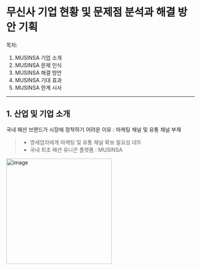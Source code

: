 # 무신사 기업 현황 및 문제점 분석과 해결 방안 기획

목차: 
1. MUSINSA 기업 소개
2. MUSINSA 문제 인식
3. MUSINSA 해결 방안
4. MUSINSA 기대 효과
5. MUSINSA 한계 시사


---

## 1. 산업 및 기업 소개

국내 패션 브랜드가 시장에 정착하기 어려운 이유 : 마케팅 채널 및 유통 채널 부재
> - 영세업자에게 마케팅 및 유통 채널 확보 필요성 대두
> - 국내 최초 패션 유니콘 플랫폼 : MUSINSA

<img width="282" alt="image" src="https://github.com/user-attachments/assets/8a8dd316-d0be-42d4-b88f-258464aef593">

</br>

